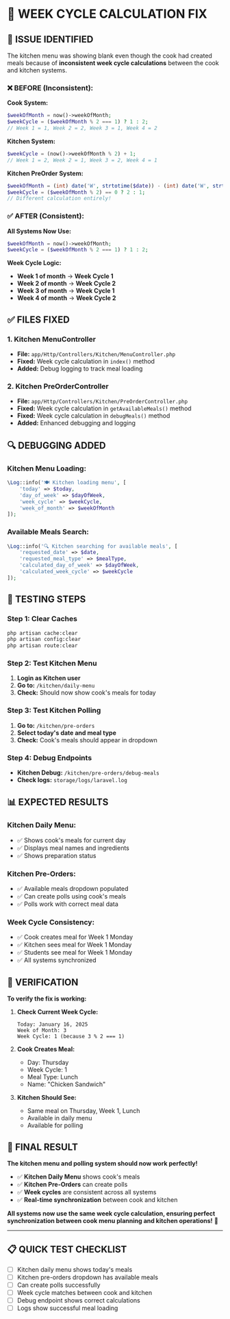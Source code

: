 # 🔧 **WEEK CYCLE CALCULATION FIX**

## 🎯 **ISSUE IDENTIFIED**

The kitchen menu was showing blank even though the cook had created meals because of **inconsistent week cycle calculations** between the cook and kitchen systems.

### **❌ BEFORE (Inconsistent):**

**Cook System:**
```php
$weekOfMonth = now()->weekOfMonth;
$weekCycle = ($weekOfMonth % 2 === 1) ? 1 : 2;
// Week 1 = 1, Week 2 = 2, Week 3 = 1, Week 4 = 2
```

**Kitchen System:**
```php
$weekCycle = (now()->weekOfMonth % 2) + 1;
// Week 1 = 2, Week 2 = 1, Week 3 = 2, Week 4 = 1
```

**Kitchen PreOrder System:**
```php
$weekOfMonth = (int) date('W', strtotime($date)) - (int) date('W', strtotime(date('Y-m-01', strtotime($date)))) + 1;
$weekCycle = ($weekOfMonth % 2) == 0 ? 2 : 1;
// Different calculation entirely!
```

### **✅ AFTER (Consistent):**

**All Systems Now Use:**
```php
$weekOfMonth = now()->weekOfMonth;
$weekCycle = ($weekOfMonth % 2 === 1) ? 1 : 2;
```

**Week Cycle Logic:**
- **Week 1 of month** → **Week Cycle 1**
- **Week 2 of month** → **Week Cycle 2** 
- **Week 3 of month** → **Week Cycle 1**
- **Week 4 of month** → **Week Cycle 2**

## ✅ **FILES FIXED**

### **1. Kitchen MenuController**
- **File:** `app/Http/Controllers/Kitchen/MenuController.php`
- **Fixed:** Week cycle calculation in `index()` method
- **Added:** Debug logging to track meal loading

### **2. Kitchen PreOrderController**
- **File:** `app/Http/Controllers/Kitchen/PreOrderController.php`
- **Fixed:** Week cycle calculation in `getAvailableMeals()` method
- **Fixed:** Week cycle calculation in `debugMeals()` method
- **Added:** Enhanced debugging and logging

## 🔍 **DEBUGGING ADDED**

### **Kitchen Menu Loading:**
```php
\Log::info('🍽️ Kitchen loading menu', [
    'today' => $today,
    'day_of_week' => $dayOfWeek,
    'week_cycle' => $weekCycle,
    'week_of_month' => $weekOfMonth
]);
```

### **Available Meals Search:**
```php
\Log::info('🔍 Kitchen searching for available meals', [
    'requested_date' => $date,
    'requested_meal_type' => $mealType,
    'calculated_day_of_week' => $dayOfWeek,
    'calculated_week_cycle' => $weekCycle
]);
```

## 🚀 **TESTING STEPS**

### **Step 1: Clear Caches**
```bash
php artisan cache:clear
php artisan config:clear
php artisan route:clear
```

### **Step 2: Test Kitchen Menu**
1. **Login as Kitchen user**
2. **Go to:** `/kitchen/daily-menu`
3. **Check:** Should now show cook's meals for today

### **Step 3: Test Kitchen Polling**
1. **Go to:** `/kitchen/pre-orders`
2. **Select today's date and meal type**
3. **Check:** Cook's meals should appear in dropdown

### **Step 4: Debug Endpoints**
- **Kitchen Debug:** `/kitchen/pre-orders/debug-meals`
- **Check logs:** `storage/logs/laravel.log`

## 📊 **EXPECTED RESULTS**

### **Kitchen Daily Menu:**
- ✅ Shows cook's meals for current day
- ✅ Displays meal names and ingredients
- ✅ Shows preparation status

### **Kitchen Pre-Orders:**
- ✅ Available meals dropdown populated
- ✅ Can create polls using cook's meals
- ✅ Polls work with correct meal data

### **Week Cycle Consistency:**
- ✅ Cook creates meal for Week 1 Monday
- ✅ Kitchen sees meal for Week 1 Monday
- ✅ Students see meal for Week 1 Monday
- ✅ All systems synchronized

## 🎯 **VERIFICATION**

**To verify the fix is working:**

1. **Check Current Week Cycle:**
   ```
   Today: January 16, 2025
   Week of Month: 3
   Week Cycle: 1 (because 3 % 2 === 1)
   ```

2. **Cook Creates Meal:**
   - Day: Thursday
   - Week Cycle: 1
   - Meal Type: Lunch
   - Name: "Chicken Sandwich"

3. **Kitchen Should See:**
   - Same meal on Thursday, Week 1, Lunch
   - Available in daily menu
   - Available for polling

## 🎉 **FINAL RESULT**

**The kitchen menu and polling system should now work perfectly!**

- ✅ **Kitchen Daily Menu** shows cook's meals
- ✅ **Kitchen Pre-Orders** can create polls
- ✅ **Week cycles** are consistent across all systems
- ✅ **Real-time synchronization** between cook and kitchen

**All systems now use the same week cycle calculation, ensuring perfect synchronization between cook menu planning and kitchen operations!** 🚀

---

## 📋 **QUICK TEST CHECKLIST**

- [ ] Kitchen daily menu shows today's meals
- [ ] Kitchen pre-orders dropdown has available meals
- [ ] Can create polls successfully
- [ ] Week cycle matches between cook and kitchen
- [ ] Debug endpoint shows correct calculations
- [ ] Logs show successful meal loading
